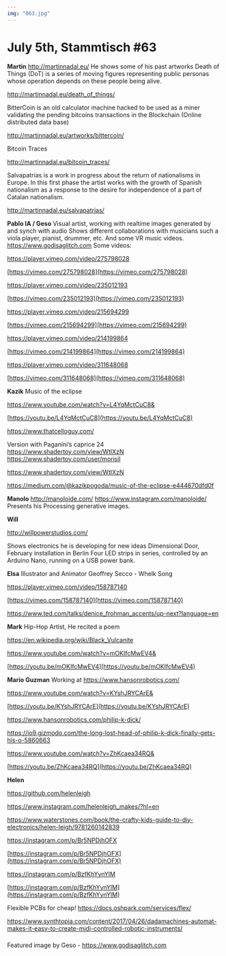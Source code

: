 ```yaml
---
img: "063.jpg"
---
```


# **July 5th, Stammtisch #63**

**Martin**  http://martinnadal.eu/
He shows some of his past artworks
Death of Things (DoT) is a series of moving figures representing public personas whose operation depends on these people being alive.

http://martinnadal.eu/death_of_things/


BitterCoin is an old calculator machine hacked to be used as a miner validating the pending bitcoins transactions in the Blockchain (Online distributed data base)

http://martinnadal.eu/artworks/bittercoin/


Bitcoin Traces 

http://martinnadal.eu/bitcoin_traces/


Salvapatrias is a work in progress about the return of nationalisms in Europe. In this first phase the artist works with the growth of Spanish nationalism as a response to the desire for independence of a part of Catalan nationalism.

http://martinnadal.eu/salvapatrias/



**Pablo IA / Geso**
Visual artist, working with realtime images generated by and synch with audio
Shows different collaborations with musicians such a viola player, pianist, drummer, etc. And some VR music videos.
https://www.godisaglitch.com
Some videos: 

https://player.vimeo.com/video/275798028


[https://vimeo.com/275798028](https://vimeo.com/275798028)

https://player.vimeo.com/video/235012193


[https://vimeo.com/235012193](https://vimeo.com/235012193)

https://player.vimeo.com/video/215694299


[https://vimeo.com/215694299](https://vimeo.com/215694299)

https://player.vimeo.com/video/214199864


[https://vimeo.com/214199864](https://vimeo.com/214199864)

https://player.vimeo.com/video/311648068


[https://vimeo.com/311648068](https://vimeo.com/311648068)



**Kazik**
Music of the eclipse

https://www.youtube.com/watch?v=L4YqMctCuC8&


[https://youtu.be/L4YqMctCuC8](https://youtu.be/L4YqMctCuC8)

https://www.thatcelloguy.com/


Version with Paganini’s caprice 24
https://www.shadertoy.com/view/WtlXzN
https://www.shadertoy.com/user/morisil

https://www.shadertoy.com/view/WtlXzN

https://medium.com/@kazikpogoda/music-of-the-eclipse-e444670dfd0f


**Manolo** http://manoloide.com/ https://www.instagram.com/manoloide/
Presents his Processing generative images.


**Will**

http://willpowerstudios.com/


Shows electronics he is developing for new ideas
Dimensional Door, February installation in Berlin
Four LED strips in series, controlled by an Arduino Nano, running on a USB power bank.


**Elsa** Illustrator and Animator
Geoffrey Secco - Whelk Song

https://player.vimeo.com/video/158787140


[https://vimeo.com/158787140](https://vimeo.com/158787140)


https://www.ted.com/talks/denice_frohman_accents/up-next?language=en


**Mark**
Hip-Hop Artist, He recited a poem

https://en.wikipedia.org/wiki/Black_Vulcanite

https://www.youtube.com/watch?v=mOKIfcMwEV4&


[https://youtu.be/mOKIfcMwEV4](https://youtu.be/mOKIfcMwEV4)

**Mario Guzman**
Working at https://www.hansonrobotics.com/

https://www.youtube.com/watch?v=KYshJRYCArE&


[https://youtu.be/KYshJRYCArE](https://youtu.be/KYshJRYCArE)

https://www.hansonrobotics.com/philip-k-dick/

https://io9.gizmodo.com/the-long-lost-head-of-philip-k-dick-finally-gets-his-o-5860663

https://www.youtube.com/watch?v=ZhKcaea34RQ&


[https://youtu.be/ZhKcaea34RQ](https://youtu.be/ZhKcaea34RQ)


**Helen**

https://github.com/helenleigh

https://www.instagram.com/helenleigh_makes/?hl=en


https://www.waterstones.com/book/the-crafty-kids-guide-to-diy-electronics/helen-leigh/9781260142839


https://instagram.com/p/Br5NPDjhOFX


[https://instagram.com/p/Br5NPDjhOFX](https://instagram.com/p/Br5NPDjhOFX)


https://instagram.com/p/BzfKhYynYlM


[https://instagram.com/p/BzfKhYynYlM](https://instagram.com/p/BzfKhYynYlM)

Flexible PCBs for cheap!
https://docs.oshpark.com/services/flex/


https://www.synthtopia.com/content/2017/04/26/dadamachines-automat-makes-it-easy-to-create-midi-controlled-robotic-instruments/


###

Featured image by Geso - https://www.godisaglitch.com

